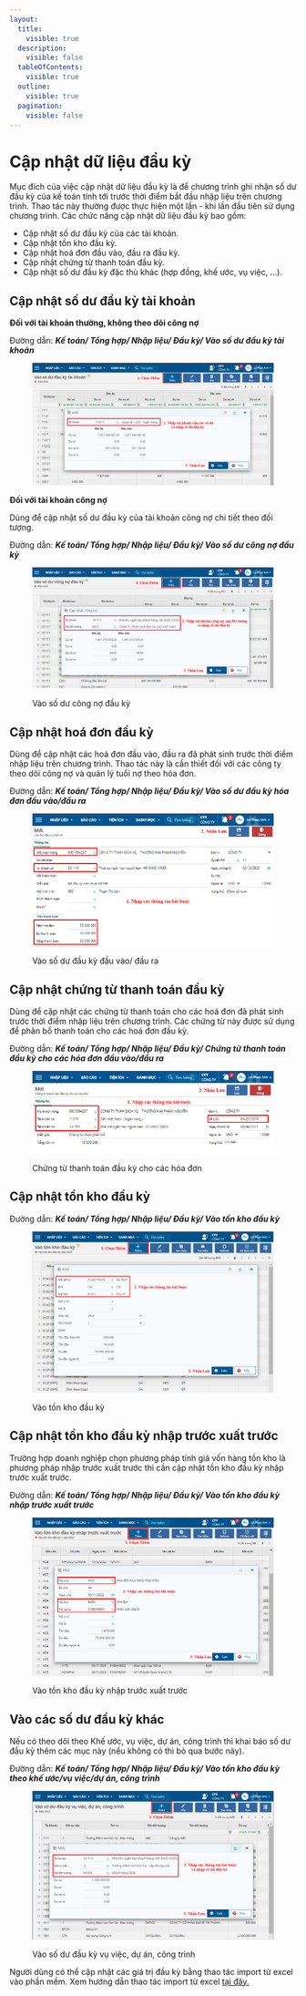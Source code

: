 ```yaml
---
layout:
  title:
    visible: true
  description:
    visible: false
  tableOfContents:
    visible: true
  outline:
    visible: true
  pagination:
    visible: false
---
```


# Cập nhật dữ liệu đầu kỳ

Mục đích của việc cập nhật dữ liệu đầu kỳ là để chương trình ghi nhận số dư đầu kỳ của kế toán tính tới trước thời điểm bắt đầu nhập liệu trên chương trình. Thao tác này thường được thực hiện một lần - khi lần đầu tiên sử dụng chương trình. Các chức năng cập nhật dữ liệu đầu kỳ bao gồm:

* Cập nhật số dư đầu kỳ của các tài khoản.
* Cập nhật tồn kho đầu kỳ.
* Cập nhật hoá đơn đầu vào, đầu ra đầu kỳ.
* Cập nhật chứng từ thanh toán đầu kỳ.
* Cập nhật số dư đầu kỳ đặc thù khác (hợp đồng, khế ước, vụ việc, ...).

## Cập nhật số dư đầu kỳ tài khoản

**Đối với tài khoản thường, không theo dõi công nợ**

Đường dẫn: _**Kế toán/ Tổng hợp/ Nhập liệu/ Đầu kỳ/ Vào số dư đầu kỳ tài khoản**_

<figure><img src="../../.gitbook/assets/khai báo số dư đầu kỳ 01.png" alt=""><figcaption></figcaption></figure>

**Đối với tài khoản công nợ**

Dùng để cập nhật số dư đầu kỳ của tài khoản công nợ chi tiết theo đối tượng.

Đường dẫn: _**Kế toán/ Tổng hợp/ Nhập liệu/ Đầu kỳ/ Vào số dư công nợ đầu kỳ**_

<figure><img src="../../.gitbook/assets/khai báo số dư đầu kỳ 02.png" alt=""><figcaption><p>Vào số dư công nợ đầu kỳ</p></figcaption></figure>

## Cập nhật hoá đơn đầu kỳ

Dùng để cập nhật các hoá đơn đầu vào, đầu ra đã phát sinh trước thời điểm nhập liệu trên chương trình. Thao tác này là cần thiết đối với các công ty theo dõi công nợ và quản lý tuổi nợ theo hóa đơn.

Đường dẫn: _**Kế toán/ Tổng hợp/ Nhập liệu/ Đầu kỳ/ Vào số dư đầu kỳ hóa đơn đầu vào/đầu ra**_

<figure><img src="../../.gitbook/assets/khai báo số dư đầu kỳ 03.png" alt=""><figcaption><p>Vào số dư đầu kỳ đầu vào/ đầu ra</p></figcaption></figure>

## Cập nhật chứng từ thanh toán đầu kỳ

Dùng để cập nhật các chứng từ thanh toán cho các hoá đơn đã phát sinh trước thời điểm nhập liệu trên chương trình. Các chứng từ này được sử dụng để phân bổ thanh toán cho các hoá đơn đầu kỳ.&#x20;

Đường dẫn: _**Kế toán/ Tổng hợp/ Nhập liệu/ Đầu kỳ/ Chứng từ thanh toán đầu kỳ cho các hóa đơn đầu vào/đầu ra**_

<figure><img src="../../.gitbook/assets/khai báo số dư đầu kỳ 04.png" alt=""><figcaption><p>Chứng từ thanh toán đầu kỳ cho các hóa đơn</p></figcaption></figure>

## Cập nhật tồn kho đầu kỳ

Đường dẫn: _**Kế toán/ Tổng hợp/ Nhập liệu/ Đầu kỳ/ Vào tồn kho đầu kỳ**_

<figure><img src="../../.gitbook/assets/khai báo số dư đầu kỳ 05.png" alt=""><figcaption><p>Vào tồn kho đầu kỳ</p></figcaption></figure>

## Cập nhật tồn kho đầu kỳ nhập trước xuất trước

Trường hợp doanh nghiệp chọn phương pháp tính giá vốn hàng tồn kho là phương pháp nhập trước xuất trước thì cần cập nhật tồn kho đầu kỳ nhập trước xuất trước.

Đường dẫn: _**Kế toán/ Tổng hợp/ Nhập liệu/ Đầu kỳ/ Vào tồn kho đầu kỳ nhập trước xuất trước**_

<figure><img src="../../.gitbook/assets/khai báo số dư đầu kỳ 06.png" alt=""><figcaption><p>Vào tồn kho đầu kỳ nhập trước xuất trước</p></figcaption></figure>

## Vào các số dư đầu kỳ khác

Nếu có theo dõi theo Khế ước, vụ việc, dự án, công trình thì khai báo số dư đầu kỳ thêm các mục này (nếu không có thì bỏ qua bước này).

Đường dẫn: _**Kế toán/ Tổng hợp/ Nhập liệu/ Đầu kỳ/ Vào tồn kho đầu kỳ theo khế ước/vụ việc/dự án, công trình**_

<figure><img src="../../.gitbook/assets/khai báo số dư đầu kỳ 07.png" alt=""><figcaption><p>Vào số dư đầu kỳ vụ việc, dự án, công trình</p></figcaption></figure>

Người dùng có thể cập nhật các giá trị đầu kỳ bằng thao tác import từ excel vào phần mềm. Xem hướng dẫn thao tác import từ excel [tại đây.](http://127.0.0.1:5000/s/rcD7ImF1NXzNzFohN8p5/import-du-lieu-tu-excel-vao-chuong-trinh)

